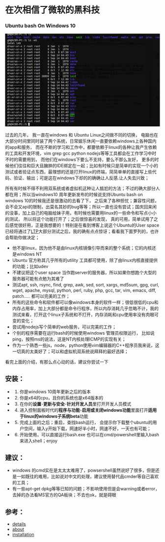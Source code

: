 # 在次相信了微软的黑科技

### Ubuntu bash On Windows 10

![截图](/IT_Man_Skills/img/lxss_ubuntu_bash_on_windows.png)

过去的几年， 我一直在windows 和 Ubuntu Linux之间做不同的切换， 电脑也在大部分时间里同时装了两个系统，日常娱乐休闲一直要依赖windows上各种国内的app和服务， 而在不断的学习和工作中，都要依赖于linux的各种让我产生依赖的工具和开发环境，vim grep gcc python nodejs等等工具都会在工作学习中时不时的需要用到， 而他们在windows下要么不支持，要么不那么友好， 更多的时候他们往往和巨大且臃肿的IDE绑定在一起；比如有时候只是简单的实现一个小的测试或者验证点东西，最理想的还是打开linux的终端，简简单单的直接写上些代码、验证、输出；可是这在windows下却的的确确让人反感.让人失去兴致；

所有有时候不得不利用双系统或者虚拟机这种让人尴尬的方法；不过的确大部分人都在用；所以当windows10 周年更新发布的时候说支持Ubuntu bash on windows 10的时候我还是很激动的去看了下， 之后来了各种担忧；兼容性问题，会不会又api的限制，出莫名其妙的bug等等；所以一直也没有尝试；国庆回来闲的没事，加上自己的电脑给妹子用，有时候也需要用linux的一些命令和写点小小的测试， 所以将这个功能打开了；之后很惊喜的发现， 真的可用，简单试用了之后感觉很好用，正是我想要的！特别是在看到博客上说这个Ubuntu的User space已经将通过了[LTP](https://github.com/linux-test-project/ltp)大部分测试之后，我的确有点点惊讶；看看我下面罗列的，也许会帮助你做决定；

- 他不是linux，因为他不是由linux内核镜像引导而来的整个系统；它的内核还是windows NT
- Ubuntu 官方称其几乎所有的utility 工具都可使用，除了由linux内核直接提供的功能；比如udev
- 不建议把这个user space 当作跑server的服务器，所以如果你想跑个大型的服务器可能有点勉为其难了
- 测试apt, ssh, rsync, find, grep, awk, sed, sort, xargs, md5sum, gpg, curl, wget, apache, mysql, python, perl, ruby, php, gcc, tar, vim, emacs, diff, patch..... 都可以完美的工作；
- 所有的这些命令和软件都可以像windows本身的软件一样；很低很低的cpu和内存占用率，加上大部分都是命令行程序，所以内存消耗几乎忽略不计，我的测试来看，打开这个linux子系统和不打开，内存消耗和cpu使用率没有肉眼可变的变化；
- 尝试用nodejs写个简单的web服务，可以完美的工作；
- 个别的程序需要在运行bash的时候使用windows 管理员权限运行， 比如说ping，按照ms的说法，这是NT内核处理ICMP的实现有关；
- 作为一个熟悉一些js，node，python使用vim编辑器的C++程序员我来说，这一切真的太美好了；可以和虚拟机双系统说拜拜的最好选择；

看完上面的介绍，有那么点心动的话，建议你尝试一下

安装：
---

- 1. 你是windows 10周年更新之后的版本
- 2. 你是x64的cpu，且你的系统也是x64版本的
- 3. 在你的**设置**-**更新与安全**-**针对开发人员**里打开开发人员模式
- 4. 进入控制面板时代的**程序与功能**-**启用或关闭windows功能**里面打开**适用于linux的windows子系统beta**功能
- 5. 完成上面的之后；重启，查找bash运行， 会提示你下载整个ubuntu的用户空间，输入y开始下载，网速好半小时，网速不好，一天也有可能；
- 6. 开始使用，可以直接运行bash.exe 也可以在cmd/powershell里输入bash来进入shell；enjoy

建议：
---

- windows 的cmd实在是太太太难用了，powsershell虽然说好了很多，但是还是一如既往的难用，比如说对中文的处理，建议使用替代品cmder等自己喜欢的工具；
- 有一些apt-get dpkg等等已知的问题；不影响使用但是会warning或者error，去掉的办法看MS官方的QA板块；不去也ok，就是碍眼

参考：
---

- [details](https://insights.ubuntu.com/2016/03/30/ubuntu-on-windows-the-ubuntu-userspace-for-windows-developers/)
- [about](https://msdn.microsoft.com/en-us/commandline/wsl/about)
- [installation](https://msdn.microsoft.com/en-us/commandline/wsl/install_guide)




